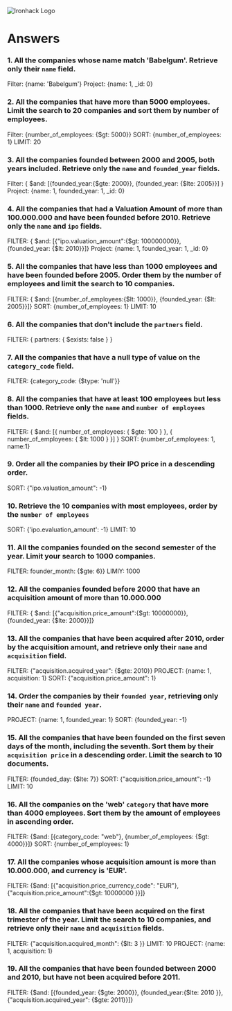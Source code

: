 ![Ironhack Logo](https://i.imgur.com/1QgrNNw.png)

# Answers

### 1. All the companies whose name match 'Babelgum'. Retrieve only their `name` field.

Filter: {name: 'Babelgum'}
Project: {name: 1, _id: 0}

### 2. All the companies that have more than 5000 employees. Limit the search to 20 companies and sort them by **number of employees**.

Filter: {number_of_employees: {$gt: 5000}}
SORT: {number_of_employees: 1}
LIMIT: 20

### 3. All the companies founded between 2000 and 2005, both years included. Retrieve only the `name` and `founded_year` fields.

Filter: { $and: [{founded_year:{$gte: 2000}}, {founded_year: {$lte: 2005}}] }
Project: {name: 1, founded_year: 1, _id: 0}

### 4. All the companies that had a Valuation Amount of more than 100.000.000 and have been founded before 2010. Retrieve only the `name` and `ipo` fields.

FILTER: { $and: [{"ipo.valuation_amount":{$gt: 100000000}}, {founded_year: {$lt: 2010}}]}
Project: {name: 1, founded_year: 1, _id: 0}

### 5. All the companies that have less than 1000 employees and have been founded before 2005. Order them by the number of employees and limit the search to 10 companies.

FILTER: { $and: [{number_of_employees:{$lt: 1000}}, {founded_year: {$lt: 2005}}]}
SORT: {number_of_employees: 1}
LIMIT: 10

### 6. All the companies that don't include the `partners` field.

FILTER: { partners: { $exists: false } } 

### 7. All the companies that have a null type of value on the `category_code` field.

FILTER: {category_code: {$type: 'null'}}

### 8. All the companies that have at least 100 employees but less than 1000. Retrieve only the `name` and `number of employees` fields.

FILTER: { $and: [{ number_of_employees: { $gte: 100 } }, { number_of_employees: { $lt: 1000 } }] } 
SORT: {number_of_employees: 1, name:1}

### 9. Order all the companies by their IPO price in a descending order.

SORT: {"ipo.valuation_amount": -1}

### 10. Retrieve the 10 companies with most employees, order by the `number of employees`

SORT: {'ipo.evaluation_amount': -1}
LIMIT: 10

### 11. All the companies founded on the second semester of the year. Limit your search to 1000 companies.

FILTER: founder_month: {$gte: 6}}
LIMIY: 1000

### 12. All the companies founded before 2000 that have an acquisition amount of more than 10.000.000

FILTER: { $and: [{"acquisition.price_amount":{$gt: 10000000}}, {founded_year: {$lte: 2000}}]}

### 13. All the companies that have been acquired after 2010, order by the acquisition amount, and retrieve only their `name` and `acquisition` field.

FILTER: {"acquisition.acquired_year": {$gte: 2010}}
PROJECT: {name: 1, acquisition: 1}
SORT: {"acquisition.price_amount": 1}


### 14. Order the companies by their `founded year`, retrieving only their `name` and `founded year`.

PROJECT: {name: 1, founded_year: 1}
SORT: {founded_year: -1}

### 15. All the companies that have been founded on the first seven days of the month, including the seventh. Sort them by their `acquisition price` in a descending order. Limit the search to 10 documents.

FILTER: {founded_day: {$lte: 7}}
SORT: {"acquisition.price_amount": -1}
LIMIT: 10

### 16. All the companies on the 'web' `category` that have more than 4000 employees. Sort them by the amount of employees in ascending order.

FILTER: {$and: [{category_code: "web"}, {number_of_employees: {$gt: 4000}}]}
SORT: {number_of_employees: 1}

### 17. All the companies whose acquisition amount is more than 10.000.000, and currency is 'EUR'.

FILTER: {$and: [{"acquisition.price_currency_code": "EUR"}, {"acquisition.price_amount":{$gt: 10000000 }}]}

### 18. All the companies that have been acquired on the first trimester of the year. Limit the search to 10 companies, and retrieve only their `name` and `acquisition` fields.

FILTER: {"acquisition.acquired_month": {$lt: 3 }}
LIMIT: 10
PROJECT: {name: 1, acquisition: 1}

### 19. All the companies that have been founded between 2000 and 2010, but have not been acquired before 2011.

FILTER: {$and: [{founded_year: {$gte: 2000}}, {founded_year:{$lte: 2010 }}, {"acquisition.acquired_year": {$gte: 2011}}]} 
